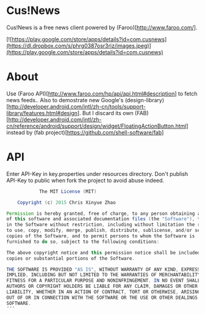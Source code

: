 # Cus!News
Cus!News is a free news client powered by (Faroo)[http://www.faroo.com/].

[![https://play.google.com/store/apps/details?id=com.cusnews](https://dl.dropbox.com/s/phrg0387osr3riz/images.jpeg)](https://play.google.com/store/apps/details?id=com.cusnews)


# About
Use (Faroo API)[http://www.faroo.com/hp/api/api.html#description] to fetch news feeds..
Also to demostrate new Google's (design-library)[http://developer.android.com/intl/zh-cn/tools/support-library/features.html#design]. But I discard its own (FAB)[http://developer.android.com/intl/zh-cn/reference/android/support/design/widget/FloatingActionButton.html] instead by (fab project)[https://github.com/shell-software/fab]

# API
Enter API-Key in key.properties under resources directory.
Don't publish API-Key to public when fork the project to avoid abuse indeed. 

```java
			The MIT License (MIT)

	Copyright (c) 2015 Chris Xinyue Zhao

Permission is hereby granted, free of charge, to any person obtaining a copy
of this software and associated documentation files (the "Software"), to deal
in the Software without restriction, including without limitation the rights
to use, copy, modify, merge, publish, distribute, sublicense, and/or sell
copies of the Software, and to permit persons to whom the Software is
furnished to do so, subject to the following conditions:

The above copyright notice and this permission notice shall be included in all
copies or substantial portions of the Software.

THE SOFTWARE IS PROVIDED "AS IS", WITHOUT WARRANTY OF ANY KIND, EXPRESS OR
IMPLIED, INCLUDING BUT NOT LIMITED TO THE WARRANTIES OF MERCHANTABILITY,
FITNESS FOR A PARTICULAR PURPOSE AND NONINFRINGEMENT. IN NO EVENT SHALL THE
AUTHORS OR COPYRIGHT HOLDERS BE LIABLE FOR ANY CLAIM, DAMAGES OR OTHER
LIABILITY, WHETHER IN AN ACTION OF CONTRACT, TORT OR OTHERWISE, ARISING FROM,
OUT OF OR IN CONNECTION WITH THE SOFTWARE OR THE USE OR OTHER DEALINGS IN THE
SOFTWARE.
´´´
